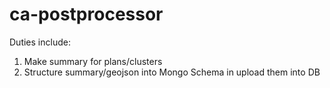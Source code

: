 # ca-postprocessor
Duties include:
1. Make summary for plans/clusters
2. Structure summary/geojson into Mongo Schema in upload them into DB
